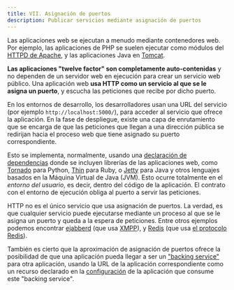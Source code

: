```yaml
---
title: VII. Asignación de puertos
description: Publicar servicios mediante asignación de puertos
---
```

Las aplicaciones web se ejecutan a menudo mediante contenedores web. Por ejemplo, las aplicaciones de PHP se suelen ejecutar como módulos del [HTTPD de Apache](http://httpd.apache.org/), y las aplicaciones Java en [Tomcat](http://tomcat.apache.org/).

**Las aplicaciones "twelve factor" son completamente auto-contenidas** y no dependen de un servidor web en ejecución para crear un servicio web público. Una aplicación web **usa HTTP como un servicio al que se le asigna un puerto**, y escucha las peticiones que recibe por dicho puerto.

En los entornos de desarrollo, los desarrolladores usan una URL del servicio (por ejemplo `http://localhost:5000/`), para acceder al servicio que ofrece la aplicación. En la fase de despliegue, existe una capa de enrutamiento que se encarga de que las peticiones que llegan a una dirección pública se redirijan hacia el proceso web que tiene asignado su puerto correspondiente.

Esto se implementa, normalmente, usando una [declaración de dependencias](./dependencies) donde se incluyen librerías de las aplicaciones web, como [Tornado](http://www.tornadoweb.org/) para Python, [Thin](http://code.macournoyer.com/thin/) para Ruby, o [Jetty](http://www.eclipse.org/jetty/) para Java y otros lenguajes basados en la Máquina Virtual de Java (JVM). Esto ocurre totalmente en el *entorno del usuario*, es decir, dentro del código de la aplicación. El contrato con el entorno de ejecución obliga al puerto a servir las peticiones.

HTTP no es el único servicio que usa asignación de puertos. La verdad, es que cualquier servicio puede ejecutarse mediante un proceso al que se le asigna un puerto y queda a la espera de peticiones. Entre otros ejemplos podemos encontrar [ejabberd](http://www.ejabberd.im/) (que usa [XMPP](http://xmpp.org/)), y [Redis](http://redis.io/) (que usa [el protocolo Redis](http://redis.io/topics/protocol)).

También es cierto que la aproximación de asignación de puertos ofrece la posibilidad de que una aplicación pueda llegar a ser un ["backing service"](./backing-services) para otra aplicación, usando la URL de la aplicación correspondiente como un recurso declarado en la [configuración](./config) de la aplicación que consume este "backing service".
